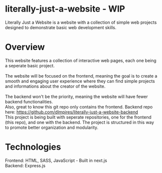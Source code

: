 # literally-just-a-website - WIP
Literally Just a Website is a website with a collection of simple web projects designed to demonstrate basic web development skills.

# Overview
This website features a collection of interactive web pages, each one being a seperate basic project.<br><br>
The website will be focused on the frontend, meaning the goal is to create a smooth and engaging user experience where they can find simple projects and informations about the creator of the website.<br><br>
The backend won't be the priority, meaning the website will have fewer backend functionalities.<br> 
Also, great to know this git repo only contains the frontend. Backend repo here: https://github.com/dlmpires/literally-just-a-website-backend<br>
This project is being built with seperate repositories, one for the frontend (this repo), and one with the backend. The project is structured in this way to promote better organization and modularity. 

# Technologies
Frontend: HTML, SASS, JavaScript - Built in next.js<br>
Backend: Express.js
